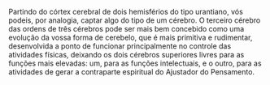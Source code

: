 ﻿Partindo do córtex cerebral de dois hemisférios do tipo urantiano, vós podeis, por analogia, captar algo do tipo de um cérebro. O terceiro cérebro das ordens de três cérebros pode ser mais bem concebido como uma evolução da vossa forma de cerebelo, que é mais primitiva e rudimentar, desenvolvida a ponto de funcionar principalmente no controle das atividades físicas, deixando os dois cérebros superiores livres para as funções mais elevadas: um, para as funções intelectuais, e o outro, para as atividades de gerar a contraparte espiritual do Ajustador do Pensamento.